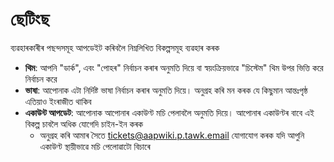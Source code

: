 # **ছেটিংছ**

ব্যৱহাৰকাৰীৰ পছন্দসমূহ আপডেইট কৰিবলৈ নিম্নলিখিত বিকল্পসমূহ ব্যৱহাৰ কৰক
- **থিম**: আপনি "ডার্ক", এবং "পোহৰ" নির্বাচন কৰাৰ অনুমতি দিয়ে বা স্বয়ংক্রিয়ভাৱে "চিস্টেম" থিম উপর ভিত্তি করে নির্বাচন করে
- **ভাষা**: আপোনাক এটা নিৰ্দিষ্ট ভাষা নিৰ্বাচন কৰাৰ অনুমতি দিয়ে। অনুগ্ৰহ কৰি মন কৰক যে কিছুমান আন্তঃপৃষ্ঠ এতিয়াও ইংৰাজীত থাকিব
- **একাউন্ট আপডেট**: আপোনাক আপোনাৰ একাউণ্ট মচি পেলাবলৈ অনুমতি দিয়ে। আপোনাৰ একাউণ্টৰ বাবে এই বিকল্প চাবলৈ অধিক যোগেদি চাইন-ইন কৰক
   - অনুগ্ৰহ কৰি আমাৰ সৈতে [tickets@aapwiki.p.tawk.email](mailto:tickets@aapwiki.p.tawk.email) যোগাযোগ কৰক যদি আপুনি একাউণ্ট স্থায়ীভাৱে মচি পেলোৱাটো বিচাৰে